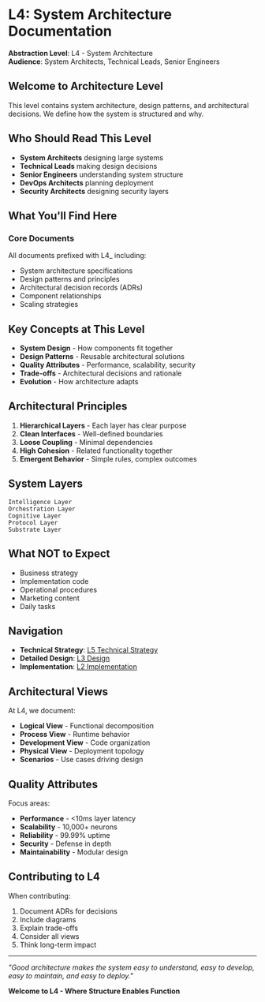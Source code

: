 # L4: System Architecture Documentation

**Abstraction Level**: L4 - System Architecture  
**Audience**: System Architects, Technical Leads, Senior Engineers

## Welcome to Architecture Level

This level contains system architecture, design patterns, and architectural decisions. We define how the system is structured and why.

## Who Should Read This Level

- **System Architects** designing large systems
- **Technical Leads** making design decisions
- **Senior Engineers** understanding system structure
- **DevOps Architects** planning deployment
- **Security Architects** designing security layers

## What You'll Find Here

### Core Documents

All documents prefixed with L4_ including:
- System architecture specifications
- Design patterns and principles
- Architectural decision records (ADRs)
- Component relationships
- Scaling strategies

## Key Concepts at This Level

- **System Design** - How components fit together
- **Design Patterns** - Reusable architectural solutions
- **Quality Attributes** - Performance, scalability, security
- **Trade-offs** - Architectural decisions and rationale
- **Evolution** - How architecture adapts

## Architectural Principles

1. **Hierarchical Layers** - Each layer has clear purpose
2. **Clean Interfaces** - Well-defined boundaries
3. **Loose Coupling** - Minimal dependencies
4. **High Cohesion** - Related functionality together
5. **Emergent Behavior** - Simple rules, complex outcomes

## System Layers

```
Intelligence Layer
Orchestration Layer
Cognitive Layer
Protocol Layer
Substrate Layer
```

## What NOT to Expect

- Business strategy
- Implementation code
- Operational procedures
- Marketing content
- Daily tasks

## Navigation

- **Technical Strategy**: [L5 Technical Strategy](../L5_technical_strategy/)
- **Detailed Design**: [L3 Design](../L3_design/)
- **Implementation**: [L2 Implementation](../L2_implementation/)

## Architectural Views

At L4, we document:
- **Logical View** - Functional decomposition
- **Process View** - Runtime behavior
- **Development View** - Code organization
- **Physical View** - Deployment topology
- **Scenarios** - Use cases driving design

## Quality Attributes

Focus areas:
- **Performance** - <10ms layer latency
- **Scalability** - 10,000+ neurons
- **Reliability** - 99.99% uptime
- **Security** - Defense in depth
- **Maintainability** - Modular design

## Contributing to L4

When contributing:
1. Document ADRs for decisions
2. Include diagrams
3. Explain trade-offs
4. Consider all views
5. Think long-term impact

---

*"Good architecture makes the system easy to understand, easy to develop, easy to maintain, and easy to deploy."*

**Welcome to L4 - Where Structure Enables Function**
